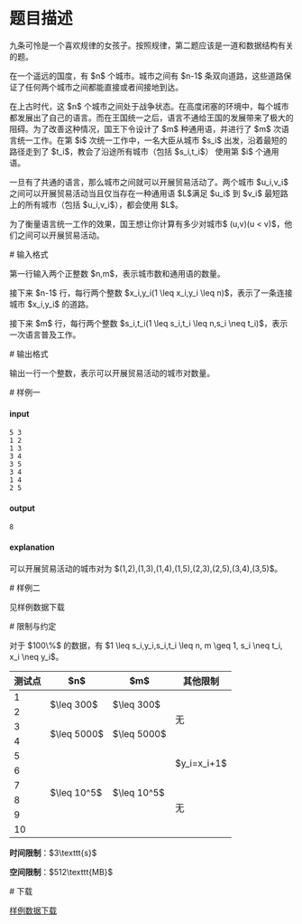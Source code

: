 # 题目描述

<p>九条可怜是一个喜欢规律的女孩子。按照规律，第二题应该是一道和数据结构有关的题。</p>
<p>在一个遥远的国度，有 $n$ 个城市。城市之间有 $n-1$ 条双向道路，这些道路保证了任何两个城市之间都能直接或者间接地到达。</p>
<p>在上古时代，这 $n$ 个城市之间处于战争状态。在高度闭塞的环境中，每个城市都发展出了自己的语言。而在王国统一之后，语言不通给王国的发展带来了极大的阻碍。为了改善这种情况，国王下令设计了 $m$ 种通用语，并进行了 $m$ 次语言统一工作。在第 $i$ 次统一工作中，一名大臣从城市 $s_i$ 出发，沿着最短的路径走到了 $t_i$，教会了沿途所有城市（包括 $s_i,t_i$） 使用第 $i$ 个通用语。</p>
<p>一旦有了共通的语言，那么城市之间就可以开展贸易活动了。两个城市 $u_i,v_i$ 之间可以开展贸易活动当且仅当存在一种通用语 $L$满足 $u_i$ 到 $v_i$ 最短路上的所有城市（包括 $u_i,v_i$），都会使用 $L$。</p>
<p>为了衡量语言统一工作的效果，国王想让你计算有多少对城市$ (u,v)(u &lt; v)$，他们之间可以开展贸易活动。</p>
# 输入格式


<p>第一行输入两个正整数 $n,m$，表示城市数和通用语的数量。</p>
<p>接下来 $n-1$ 行，每行两个整数 $x_i,y_i(1 \leq x_i,y_i \leq n)$，表示了一条连接城市 $x_i,y_i$ 的道路。</p>
<p>接下来 $m$ 行，每行两个整数 $s_i,t_i(1 \leq s_i,t_i \leq n,s_i \neq t_i)$，表示一次语言普及工作。</p>
# 输出格式


<p>输出一行一个整数，表示可以开展贸易活动的城市对数量。</p>
# 样例一


<h4>input</h4>
<pre><code>5 3
1 2
1 3
3 4
3 5
3 4
1 4
2 5</code></pre>
<h4>output</h4>
<pre><code>8</code></pre>
<h4>explanation</h4>
<p>可以开展贸易活动的城市对为 $(1,2),(1,3),(1,4),(1,5),(2,3),(2,5),(3,4),(3,5)$。</p>
# 样例二


<p>见样例数据下载</p>
# 限制与约定


<p>对于 $100\%$ 的数据，有 $1 \leq s_i,y_i,s_i,t_i \leq n, m \geq 1, s_i \neq t_i, x_i \neq y_i$。</p>
<div class="table-responsive">
<table class="table table-bordered table-text-center table-vertical-middle"><thead><tr><th>测试点</th>
    <th>$n$</th>
    <th>$m$</th>
    <th>其他限制</th>
  </tr></thead><tbody><tr><td>1</td>
    <td rowspan="2">$\leq 300$</td>
    <td rowspan="2">$\leq 300$</td>
    <td rowspan="4">无</td>
  </tr><tr><td>2</td>
  </tr><tr><td>3</td>
    <td rowspan="2">$\leq 5000$</td>
    <td rowspan="2">$\leq 5000$</td>
  </tr><tr><td>4</td>
  </tr><tr><td>5</td>
    <td rowspan="6">$\leq 10^5$</td>
    <td rowspan="6">$\leq 10^5$</td>
    <td rowspan="2">$y_i=x_i+1$</td>
  </tr><tr><td>6</td>
  </tr><tr><td>7</td>
    <td rowspan="4">无</td>
  </tr><tr><td>8</td>
  </tr><tr><td>9</td>
  </tr><tr><td>10</td>
  </tr></tbody></table></div>

<p><strong>时间限制</strong>：$3\texttt{s}$</p>
<p><strong>空间限制</strong>：$512\texttt{MB}$</p>
# 下载


<p><a href="/download.php?type=problem&amp;id=470">样例数据下载</a></p>
